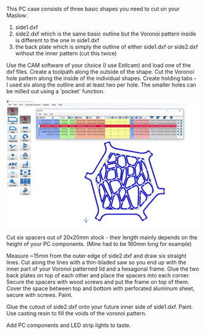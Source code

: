 This PC case consists of three basic shapes you need to cut on your Maslow:

1. side1.dxf
2. side2.dxf which is the same basic outline but the Voronoi pattern inside is different to the one in side1.dxf
3. the back plate which is simply the outline of either side1.dxf or side2.dxf without the inner pattern (cut this twice)


Use the CAM software of your choice (I use Estlcam) and load one of the dxf files.
Create a toolpath along the outside of the shape.
Cut the Voronoi hole pattern along the inside of the individual shapes.
Create holding tabs - I used six along the outline and at least two per hole.
The smaller holes can be milled out using a 'pocket' function.

![Estlcam example](https://github.com/MaslowCommunityGarden/The-Cell-PC/blob/master/estlcam1.jpg)

Cut six spacers out of 20x20mm stock - their length mainly depends on the height of your PC components.
(Mine had to be 160mm long for example)


Measure ~15mm from the outer edge of side2.dxf and draw six straight lines.
Cut along the lines with a thin-bladed saw so you end up with the inner part of your Voronoi patterned lid and a hexagonal frame.
Glue the two back plates on top of each other and place the spacers into each corner.
Secure the spacers with wood screws and put the frame on top of them.
Cover the space between top and bottom with perforated aluminum sheet, secure with screws.
Paint.


Glue the cutout of side2.dxf onto your future inner side of side1.dxf.
Paint.
Use casting resin to fill the voids of the voronoi pattern.


Add PC components and LED strip lights to taste.
